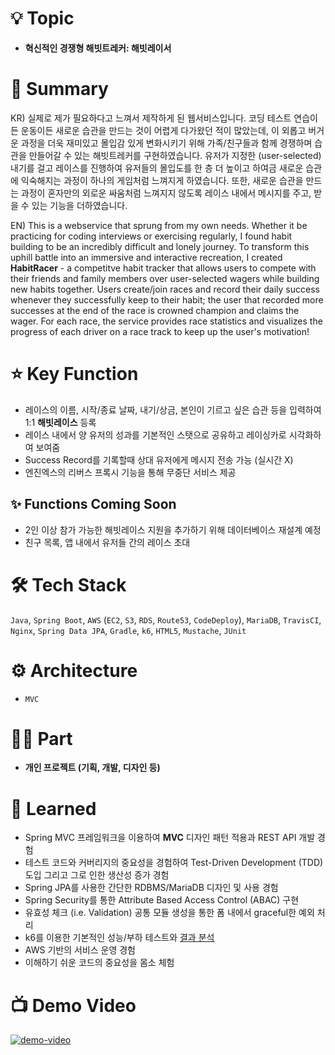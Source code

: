 # 💡 Topic

- **혁신적인 경쟁형 해빗트레커: 해빗레이서**

# 📝 Summary

KR) 실제로 제가 필요하다고 느껴서 제작하게 된 웹서비스입니다. 코딩 테스트 연습이든 운동이든 새로운 습관을 만드는 것이 어렵게 다가왔던 적이 많았는데, 이 외롭고 버거운 과정을 더욱 재미있고 몰입감 있게 변화시키기 위해 가족/친구들과 함께 경쟁하며 습관을 만들어갈 수 있는 해빗트레커를 구현하였습니다. 유저가 지정한 (user-selected) 내기를 걸고 레이스를 진행하여 유저들의 몰입도를 한 층 더 높이고 하여금 새로운 습관에 익숙해지는 과정이 하나의 게임처럼 느껴지게 하였습니다. 또한, 새로운 습관을 만드는 과정이 혼자만의 외로운 싸움처럼 느껴지지 않도록 레이스 내에서 메시지를 주고, 받을 수 있는 기능을 더하였습니다.

EN) This is a webservice that sprung from my own needs. Whether it be practicing for coding interviews or exercising regularly, I found habit building to be an incredibly difficult and lonely journey. To transform this uphill battle into an immersive and interactive recreation, I created **HabitRacer** - a competitve habit tracker that allows users to compete with their friends and family members over user-selected wagers while building new habits together. Users create/join races and record their daily success whenever they successfully keep to their habit; the user that recorded more successes at the end of the race is crowned champion and claims the wager. For each race, the service provides race statistics and visualizes the progress of each driver on a race track to keep up the user's motivation!

# ⭐️ Key Function

- 레이스의 이름, 시작/종료 날짜, 내기/상금, 본인이 기르고 싶은 습관 등을 입력하여 1:1 **해빗레이스** 등록
- 레이스 내에서 양 유저의 성과를 기본적인 스탯으로 공유하고 레이싱카로 시각화하여 보여줌
- Success Record를 기록할때 상대 유저에게 메시지 전송 가능 (실시간 X)
- 엔진엑스의 리버스 프록시 기능을 통해 무중단 서비스 제공

## ✨ Functions Coming Soon
- 2인 이상 참가 가능한 해빗레이스 지원을 추가하기 위해 데이터베이스 재설계 예정
- 친구 목록, 앱 내에서 유저들 간의 레이스 초대

<!-- - Supports 1:1 races (2+ players race coming soon)
- Displays the user's on-going races and completed races in order of  -->

# 🛠 Tech Stack

`Java`, `Spring Boot`, `AWS` (`EC2`, `S3`, `RDS`, `Route53`, `CodeDeploy`), `MariaDB`, `TravisCI`, `Nginx`, `Spring Data JPA`,  `Gradle`, `k6`, `HTML5`, `Mustache`, `JUnit`

# ⚙️ Architecture

- `MVC`

# 🤚🏻 Part

- **개인 프로젝트 (기획, 개발, 디자인 등)**

# 🤔 Learned
- Spring MVC 프레임워크을 이용하여 **MVC** 디자인 패턴 적용과 REST API 개발 경험
- 테스트 코드와 커버리지의 중요성을 경험하여 Test-Driven Development (TDD) 도입 그리고 그로 인한 생산성 증가 경험
- Spring JPA를 사용한 간단한 RDBMS/MariaDB 디자인 및 사용 경험
- Spring Security를 통한 Attribute Based Access Control (ABAC) 구현
- 유효성 체크 (i.e. Validation) 공통 모듈 생성을 통한 폼 내에서 graceful한 예외 처리
- k6를 이용한 기본적인 성능/부하 테스트와 [결과 분석](https://www.overleaf.com/read/pwbsmxymfdgv) 
- AWS 기반의 서비스 운영 경험
- 이해하기 쉬운 코드의 중요성을 몸소 체험

# 📺 Demo Video
[![demo-video](https://img.youtube.com/vi/sS9pXB-_6YA/0.jpg)](https://www.youtube.com/watch?v=sS9pXB-_6YA)
